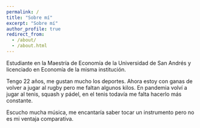 ```yaml
---
permalink: /
title: "Sobre mí"
excerpt: "Sobre mí"
author_profile: true
redirect_from: 
  - /about/
  - /about.html
---
```


Estudiante en la Maestría de Economía de la Universidad de San Andrés y licenciado en Economía de la misma institución.

Tengo 22 años, me gustan mucho los deportes. Ahora estoy con ganas de volver a jugar al rugby pero me faltan algunos kilos. En pandemia volví a jugar al tenis, squash y pádel, en el tenis todavía me falta hacerlo más constante.

Escucho mucha música, me encantaría saber tocar un instrumento pero no es mi ventaja comparativa.
